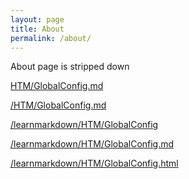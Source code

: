 ```yaml
---
layout: page
title: About
permalink: /about/
---
```


About page is stripped down





[HTM/GlobalConfig.md](HTM/GlobalConfig.md)

[/HTM/GlobalConfig.md](/HTM/GlobalConfig.md)





[/learnmarkdown/HTM/GlobalConfig](/learnmarkdown/HTM/GlobalConfig)

[/learnmarkdown/HTM/GlobalConfig.md](/learnmarkdown/HTM/GlobalConfig.md)

[/learnmarkdown/HTM/GlobalConfig.html](/learnmarkdown/HTM/GlobalConfig.html)

<!--
Demo site for [Jekyll Tipue Search](https://github.com/jekylltools/jekyll-tipue-search)

This is the base Jekyll theme. You can find out more info about customizing your Jekyll theme, as well as basic Jekyll usage documentation at [jekyllrb.com](https://jekyllrb.com/)

You can find the source code for the Jekyll new theme at:
{% include icon-github.html username="jekyll" %} /
[minima](https://github.com/jekyll/minima)

You can find the source code for Jekyll at
{% include icon-github.html username="jekyll" %} /
[jekyll](https://github.com/jekyll/jekyll)
-->